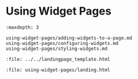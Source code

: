 # Using Widget Pages

```{toctree}
:maxdepth: 3

using-widget-pages/adding-widgets-to-a-page.md
using-widget-pages/configuring-widgets.md
using-widget-pages/styling-widgets.md
```

```{raw} html
:file: ../../landingpage_template.html
```

```{raw} html
:file: using-widget-pages/landing.html
```
